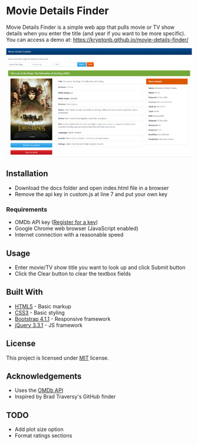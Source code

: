# Movie Details Finder

Movie Details Finder is a simple web app that pulls movie or TV show details when you enter the title (and year if you want to be more specific).  
You can access a demo at: https://kryptonb.github.io/movie-details-finder/

![Movie details](https://github.com/KryptonB/movie-details-finder/blob/master/screenshots/result.PNG)

## Installation
* Download the docs folder and open index.html file in a browser
* Remove the api key in custom.js at line 7 and put your own key

### Requirements
* OMDb API key ([Register for a key](http://www.omdbapi.com/apikey.aspx))
* Google Chrome web browser (JavaScript enabled)
* Internet connection with a reasonable speed

## Usage
* Enter movie/TV show title you want to look up and click Submit button
* Click the Clear button to clear the textbox fields

## Built With
* [HTML5](https://en.wikipedia.org/wiki/HTML5) - Basic markup
* [CSS3](https://en.wikipedia.org/wiki/Cascading_Style_Sheets) - Basic styling
* [Bootstrap 4.1.1](https://getbootstrap.com/) - Responsive framework
* [jQuery 3.3.1](https://jquery.com/) - JS framework

## License
This project is licensed under [MIT](https://choosealicense.com/licenses/mit/) license.

## Acknowledgements
* Uses the [OMDb API](http://www.omdbapi.com/)
* Inspired by Brad Traversy's GitHub finder

## TODO
* Add plot size option
* Format ratings sections

